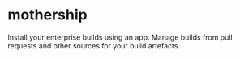# mothership

Install your enterprise builds using an app. Manage builds from pull requests and other sources for your build artefacts.
